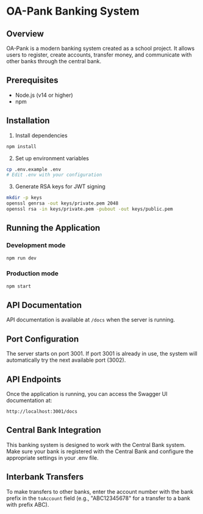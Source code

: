 # OA-Pank Banking System

## Overview
OA-Pank is a modern banking system created as a school project. It allows users to register, create accounts, transfer money, and communicate with other banks through the central bank.

## Prerequisites
- Node.js (v14 or higher)
- npm

## Installation

1. Install dependencies
```bash
npm install
```

2. Set up environment variables
```bash
cp .env.example .env
# Edit .env with your configuration
```

3. Generate RSA keys for JWT signing
```bash
mkdir -p keys
openssl genrsa -out keys/private.pem 2048
openssl rsa -in keys/private.pem -pubout -out keys/public.pem
```

## Running the Application

### Development mode
```bash
npm run dev
```

### Production mode
```bash
npm start
```

## API Documentation

API documentation is available at `/docs` when the server is running.

## Port Configuration

The server starts on port 3001. If port 3001 is already in use, the system will automatically try the next available port (3002).

## API Endpoints

Once the application is running, you can access the Swagger UI documentation at:

```
http://localhost:3001/docs
```

## Central Bank Integration

This banking system is designed to work with the Central Bank system. Make sure your bank is registered with the Central Bank and configure the appropriate settings in your .env file.

## Interbank Transfers

To make transfers to other banks, enter the account number with the bank prefix in the `toAccount` field (e.g., "ABC12345678" for a transfer to a bank with prefix ABC).



